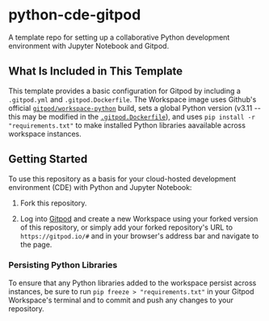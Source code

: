 # python-cde-gitpod
A template repo for setting up a collaborative Python development environment with Jupyter Notebook and Gitpod.

## What Is Included in This Template
This template provides a basic configuration for Gitpod by including a `.gitpod.yml` and `.gitpod.Dockerfile`. The Workspace image uses Github's official [`gitpod/workspace-python`](https://hub.docker.com/r/gitpod/workspace-python) build, sets a global Python version (v3.11 -- this may be modified in the [`.gitpod.Dockerfile`](./.gitpod.Dockerfile)), and uses `pip install -r "requirements.txt"` to make installed Python libraries aavailable across workspace instances.

## Getting Started
To use this repository as a basis for your cloud-hosted development environment (CDE) with Python and Jupyter Notebook:

1. Fork this repository.

2. Log into [Gitpod](https://gitpod.io) and create a new Workspace using your forked version of this repository, or simply add your forked repository's URL to `https://gitpod.io/#` and in your browser's address bar and navigate to the page.

### Persisting Python Libraries
To ensure that any Python libraries added to the workspace persist across instances, be sure to run `pip freeze > "requirements.txt"`  in your Gitpod Workspace's terminal and to commit and push any changes to your repository.
